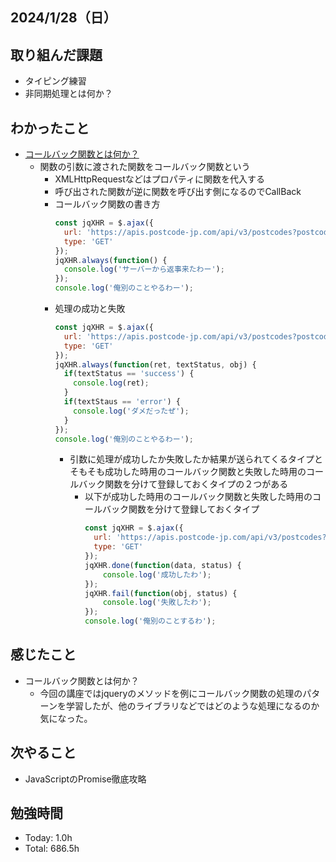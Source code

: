 ## 2024/1/28（日）

## 取り組んだ課題

- タイピング練習
- 非同期処理とは何か？

## わかったこと
- [コールバック関数とは何か？](https://youtu.be/HhoUmOEAqTI?si=mz76mAvWz4YwbhXB)
  - 関数の引数に渡された関数をコールバック関数という
    - XMLHttpRequestなどはプロパティに関数を代入する
    - 呼び出された関数が逆に関数を呼び出す側になるのでCallBack
    - コールバック関数の書き方
      ```js
      const jqXHR = $.ajax({
        url: 'https://apis.postcode-jp.com/api/v3/postcodes?postcode=7830060'
        type: 'GET'
      });
      jqXHR.always(function() {
        console.log('サーバーから返事来たわー');
      });
      console.log('俺別のことやるわー');
      ```
    - 処理の成功と失敗
      ```js
      const jqXHR = $.ajax({
        url: 'https://apis.postcode-jp.com/api/v3/postcodes?postcode=7830060'
        type: 'GET'
      });
      jqXHR.always(function(ret, textStatus, obj) {
        if(textStatus == 'success') {
          console.log(ret);
        }
        if(textStaus == 'error') {
          console.log('ダメだったぜ');
        }
      });
      console.log('俺別のことやるわー');
      ```
        - 引数に処理が成功したか失敗したか結果が送られてくるタイプとそもそも成功した時用のコールバック関数と失敗した時用のコールバック関数を分けて登録しておくタイプの２つがある
          - 以下が成功した時用のコールバック関数と失敗した時用のコールバック関数を分けて登録しておくタイプ
              ```js
              const jqXHR = $.ajax({
                url: 'https://apis.postcode-jp.com/api/v3/postcodes?postcode=7830060'
                type: 'GET'
              });
              jqXHR.done(function(data, status) {
                  console.log('成功したわ');
              });
              jqXHR.fail(function(obj, status) {
                  console.log('失敗したわ');
              });
              console.log('俺別のことするわ');
              ```

    
## 感じたこと 
- コールバック関数とは何か？
  - 今回の講座ではjqueryのメソッドを例にコールバック関数の処理のパターンを学習したが、他のライブラリなどではどのような処理になるのか気になった。

## 次やること
- JavaScriptのPromise徹底攻略

## 勉強時間

- Today: 1.0h
- Total: 686.5h
